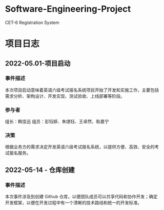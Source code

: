 # Software-Engineering-Project
CET-6 Registration System

# 项目日志
## 2022-05.01-项目启动
### 事件描述
本次项目启动意味着英语六级考试报名系统项目开始了开发和实施工作，主要包括需求分析、架构设计、开发实现、测试验收、上线部署等阶段。

### 参与者
组长：韩佳迅
组员：彭钰婷、朱璟钰、王卓然、耿嘉宁

### 决策
根据业务方的需求决定开发英语六级考试报名系统，以提供方便、高效、安全的考试报名服务。

## 2022-05-14 - 仓库创建
### 事件描述
本次事件涉及到创建 Github 仓库，以便团队成员可以共享代码和协作开发；确定开发框架，以便在开发过程中有一个清晰的技术路线和统一的开发标准。
